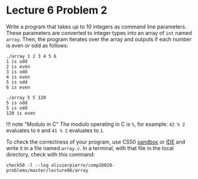 # Lecture 6 Problem 2

Write a program that takes up to 10 integers as command line parameters. These
parameters are converted to integer types into an array of `int` named `array`.
Then, the program iterates over the array and outputs if each number is even or
odd as follows:

```shell
./array 1 2 3 4 5 6 
1 is odd 
2 is even 
3 is odd 
4 is even 
5 is odd 
6 is even

./array 5 5 120
5 is odd
5 is odd
120 is even
```

!!! note "Modulo in C"
    The modulo operating in C is `%`, for example: `42 % 2` evaluates to `0`
    and `41 % 2` evaluates to `1`.

To check the correctness of your program, use CS50 [sandbox](sandbox.cs50.io)
or [IDE](ide.cs50.io) and write it in a file named `array.c`. In a terminal,
with that file in the local directory, check with this command:
```shell
check50 -l --log olivierpierre/comp26020-problems/master/lecture06/array
```
